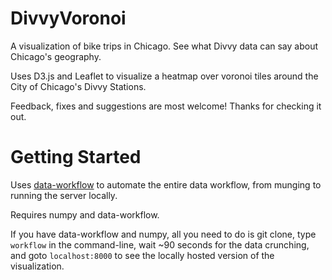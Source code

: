 DivvyVoronoi
============

A visualization of bike trips in Chicago. See what Divvy data can say about Chicago's geography.

Uses D3.js and Leaflet to visualize a heatmap over voronoi tiles around the City of Chicago's Divvy Stations.

Feedback, fixes and suggestions are most welcome! Thanks for checking it out.

Getting Started
===============
Uses [data-workflow](https://github.com/deanmalmgren/data-workflow.git) to automate the entire data workflow, from munging to running the server locally. 

Requires numpy and data-workflow.

If you have data-workflow and numpy, all you need to do is git clone, type `workflow` in the command-line, wait ~90 seconds for the data crunching, and goto `localhost:8000` to see the locally hosted version of the visualization. 
